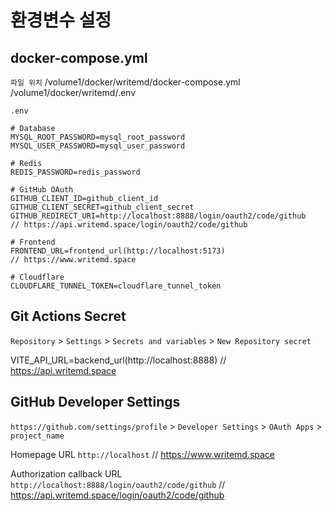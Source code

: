 # 환경변수 설정

## docker-compose.yml

`파일 위치`
/volume1/docker/writemd/docker-compose.yml
/volume1/docker/writemd/.env

`.env`
```
# Database
MYSQL_ROOT_PASSWORD=mysql_root_password
MYSQL_USER_PASSWORD=mysql_user_password

# Redis
REDIS_PASSWORD=redis_password

# GitHub OAuth
GITHUB_CLIENT_ID=github_client_id
GITHUB_CLIENT_SECRET=github_client_secret
GITHUB_REDIRECT_URI=http://localhost:8888/login/oauth2/code/github
// https://api.writemd.space/login/oauth2/code/github

# Frontend
FRONTEND_URL=frontend_url(http://localhost:5173)
// https://www.writemd.space

# Cloudflare
CLOUDFLARE_TUNNEL_TOKEN=cloudflare_tunnel_token
```

## Git Actions Secret

`Repository` > `Settings` > `Secrets and variables` > `New Repository secret`

VITE_API_URL=backend_url(http://localhost:8888)
// https://api.writemd.space

## GitHub Developer Settings

`https://github.com/settings/profile` > `Developer Settings` > `OAuth Apps` > `project_name`

Homepage URL
`http://localhost`
// https://www.writemd.space

Authorization callback URL
`http://localhost:8888/login/oauth2/code/github`
// https://api.writemd.space/login/oauth2/code/github
